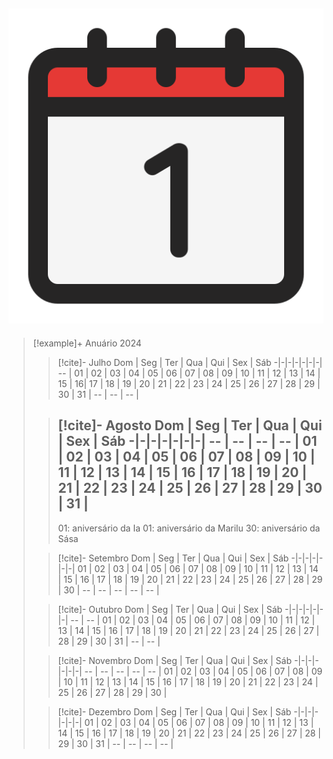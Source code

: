 ![image](.attachments/200f9579b97a40474992ae624fd8b13884f54a7c.png) 
---
> [!example]+ Anuário 2024
> > [!cite]- Julho
> > Dom | Seg | Ter | Qua | Qui | Sex | Sáb
> > -|-|-|-|-|-|-|
> > -- | 01 | 02 | 03 | 04 | 05 | 06 |
> > 07 | 08 | 09 | 10 | 11 | 12 | 13 |
> > 14 | 15 | 16| 17 | 18 | 19 | 20 |
> > 21 | 22 | 23 | 24 | 25 | 26 | 27 |
> > 28 | 29 | 30 | 31 | -- | -- | -- |
>
> > [!cite]- Agosto
> >  Dom | Seg | Ter | Qua | Qui | Sex | Sáb
> > -|-|-|-|-|-|-|
> > -- | -- | -- | -- | 01 | 02 | 03 |
> > 04 | 05 | 06 | 07 | 08 | 09 | 10 |
> > 11 | 12 | 13 | 14 | 15 | 16 | 17 |
> > 18 | 19 | 20 | 21 | 22 | 23 | 24 |
> > 25 | 26 | 27 | 28 | 29 | 30 | 31 |
> > ---
> > 01: aniversário da Ia
> > 01: aniversário da Marilu
> > 30: aniversário da Sása
>
> > [!cite]- Setembro
> >  Dom | Seg | Ter | Qua | Qui | Sex | Sáb
> > -|-|-|-|-|-|-|
> >  01 | 02 | 03 | 04 | 05 | 06 | 07 |
> > 08 | 09 | 10 | 11 | 12 | 13 | 14 |
> > 15 | 16 | 17 | 18 | 19 | 20 | 21 |
> > 22 | 23 | 24 | 25 | 26 | 27 | 28 |
> > 29 | 30 | -- | -- | -- | -- | -- |
>
> > [!cite]- Outubro
> > Dom | Seg | Ter | Qua | Qui | Sex | Sáb
> > -|-|-|-|-|-|-|
> >  -- | -- | 01 | 02 | 03 | 04 | 05 |
> > 06 | 07 | 08 | 09 | 10 | 11 | 12 |
> > 13 | 14 | 15 | 16 | 17 | 18 | 19 |
> > 20 | 21 | 22 | 23 | 24 | 25 | 26 |
> > 27 | 28 | 29 | 30 | 31 | -- | -- |
>
> > [!cite]- Novembro
> >   Dom | Seg | Ter | Qua | Qui | Sex | Sáb
> > -|-|-|-|-|-|-|
> >  -- | -- | -- | -- | -- | 01 | 02 |
> > 03 | 04 | 05 | 06 | 07 | 08 | 09 |
> > 10 | 11 | 12 | 13 | 14 | 15 | 16 |
> > 17 | 18 | 19 | 20 | 21 | 22 | 23 |
> > 24 | 25 | 26 | 27 | 28 | 29 | 30 |
>
> > [!cite]- Dezembro
> >   Dom | Seg | Ter | Qua | Qui | Sex | Sáb
> > -|-|-|-|-|-|-|
> >  01 | 02 | 03 | 04 | 05 | 06 | 07 |
> > 08 | 09 | 10 | 11 | 12 | 13 | 14 |
> > 15 | 16 | 17 | 18 | 19 | 20 | 21 |
> > 22 | 23 | 24 | 25 | 26 | 27 | 28 |
> > 29 | 30 | 31 | -- | -- | -- | -- |